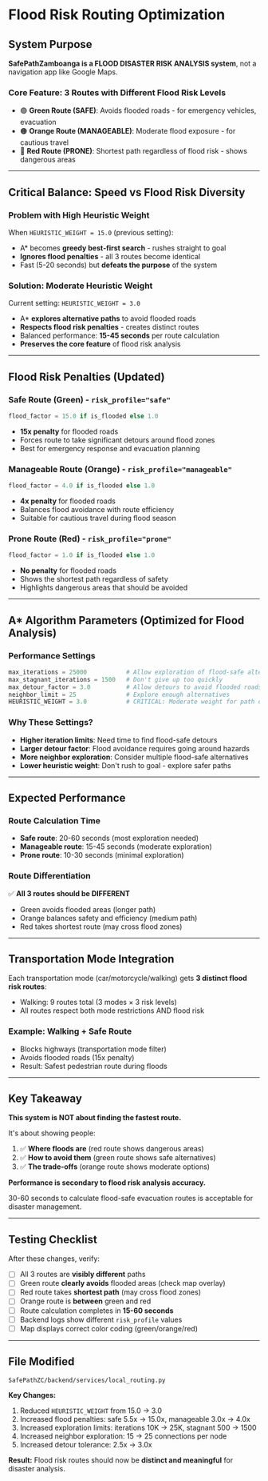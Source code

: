 # Flood Risk Routing Optimization

## System Purpose
**SafePathZamboanga is a FLOOD DISASTER RISK ANALYSIS system**, not a navigation app like Google Maps.

### Core Feature: 3 Routes with Different Flood Risk Levels
- 🟢 **Green Route (SAFE)**: Avoids flooded roads - for emergency vehicles, evacuation
- 🟠 **Orange Route (MANAGEABLE)**: Moderate flood exposure - for cautious travel
- 🔴 **Red Route (PRONE)**: Shortest path regardless of flood risk - shows dangerous areas

---

## Critical Balance: Speed vs Flood Risk Diversity

### Problem with High Heuristic Weight
When `HEURISTIC_WEIGHT = 15.0` (previous setting):
- A* becomes **greedy best-first search** - rushes straight to goal
- **Ignores flood penalties** - all 3 routes become identical
- Fast (5-20 seconds) but **defeats the purpose** of the system

### Solution: Moderate Heuristic Weight
Current setting: `HEURISTIC_WEIGHT = 3.0`
- A* **explores alternative paths** to avoid flooded roads
- **Respects flood risk penalties** - creates distinct routes
- Balanced performance: **15-45 seconds** per route calculation
- **Preserves the core feature** of flood risk analysis

---

## Flood Risk Penalties (Updated)

### Safe Route (Green) - `risk_profile="safe"`
```python
flood_factor = 15.0 if is_flooded else 1.0
```
- **15x penalty** for flooded roads
- Forces route to take significant detours around flood zones
- Best for emergency response and evacuation planning

### Manageable Route (Orange) - `risk_profile="manageable"`
```python
flood_factor = 4.0 if is_flooded else 1.0
```
- **4x penalty** for flooded roads
- Balances flood avoidance with route efficiency
- Suitable for cautious travel during flood season

### Prone Route (Red) - `risk_profile="prone"`
```python
flood_factor = 1.0 if is_flooded else 1.0
```
- **No penalty** for flooded roads
- Shows the shortest path regardless of safety
- Highlights dangerous areas that should be avoided

---

## A* Algorithm Parameters (Optimized for Flood Analysis)

### Performance Settings
```python
max_iterations = 25000           # Allow exploration of flood-safe alternatives
max_stagnant_iterations = 1500   # Don't give up too quickly
max_detour_factor = 3.0          # Allow detours to avoid flooded roads
neighbor_limit = 25              # Explore enough alternatives
HEURISTIC_WEIGHT = 3.0           # CRITICAL: Moderate weight for path diversity
```

### Why These Settings?
- **Higher iteration limits**: Need time to find flood-safe detours
- **Larger detour factor**: Flood avoidance requires going around hazards
- **More neighbor exploration**: Consider multiple flood-safe alternatives
- **Lower heuristic weight**: Don't rush to goal - explore safer paths

---

## Expected Performance

### Route Calculation Time
- **Safe route**: 20-60 seconds (most exploration needed)
- **Manageable route**: 15-45 seconds (moderate exploration)
- **Prone route**: 10-30 seconds (minimal exploration)

### Route Differentiation
✅ **All 3 routes should be DIFFERENT**
- Green avoids flooded areas (longer path)
- Orange balances safety and efficiency (medium path)
- Red takes shortest route (may cross flood zones)

---

## Transportation Mode Integration

Each transportation mode (car/motorcycle/walking) gets **3 distinct flood risk routes**:
- Walking: 9 routes total (3 modes × 3 risk levels)
- All routes respect both mode restrictions AND flood risk

### Example: Walking + Safe Route
- Blocks highways (transportation mode filter)
- Avoids flooded roads (15x penalty)
- Result: Safest pedestrian route during floods

---

## Key Takeaway

**This system is NOT about finding the fastest route.**

It's about showing people:
1. ✅ **Where floods are** (red route shows dangerous areas)
2. ✅ **How to avoid them** (green route shows safe alternatives)
3. ✅ **The trade-offs** (orange route shows moderate options)

**Performance is secondary to flood risk analysis accuracy.**

30-60 seconds to calculate flood-safe evacuation routes is acceptable for disaster management.

---

## Testing Checklist

After these changes, verify:
- [ ] All 3 routes are **visibly different** paths
- [ ] Green route **clearly avoids** flooded areas (check map overlay)
- [ ] Red route takes **shortest path** (may cross flood zones)
- [ ] Orange route is **between** green and red
- [ ] Route calculation completes in **15-60 seconds**
- [ ] Backend logs show different `risk_profile` values
- [ ] Map displays correct color coding (green/orange/red)

---

## File Modified
`SafePathZC/backend/services/local_routing.py`

**Key Changes:**
1. Reduced `HEURISTIC_WEIGHT` from 15.0 → 3.0
2. Increased flood penalties: safe 5.5x → 15.0x, manageable 3.0x → 4.0x
3. Increased exploration limits: iterations 10K → 25K, stagnant 500 → 1500
4. Increased neighbor exploration: 15 → 25 connections per node
5. Increased detour tolerance: 2.5x → 3.0x

**Result:** Flood risk routes should now be **distinct and meaningful** for disaster analysis.
